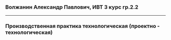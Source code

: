### Волжанин Александр Павлович, ИВТ 3 курс гр.2.2
---
### Производственная практика технологическая (проектно - технологическая)
